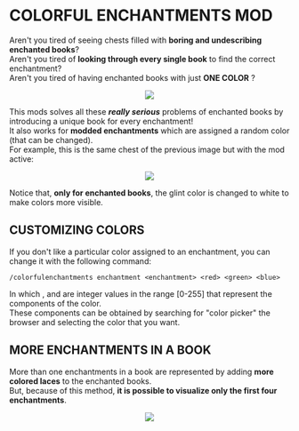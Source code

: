 # COLORFUL ENCHANTMENTS MOD

Aren't you tired of seeing chests filled with <b>boring and undescribing enchanted books</b>?  
Aren't you tired of <b>looking through every single book</b> to find the correct enchantment?  
Aren't you tired of having enchanted books with just <b>ONE COLOR</b> ?  

<p align="center">
	<img src=https://i.imgur.com/NAGKm5H.png>
</p>

This mods solves all these <b><i>really serious</i></b> problems of enchanted books by introducing a unique book for every enchantment!  
It also works for <b>modded enchantments</b> which are assigned a random color (that can be changed).  
For example, this is the same chest of the previous image but with the mod active:  

<p align="center">
	<img src=https://i.imgur.com/w9iu5AT.png>
</p>

Notice that, <b>only for enchanted books</b>, the glint color is changed to white to make colors more visible.

## CUSTOMIZING COLORS
If you don't like a particular color assigned to an enchantment, you can change it with the following command:  
```
/colorfulenchantments enchantment <enchantment> <red> <green> <blue>
```
In which <red>, <green> and <blue> are integer values in the range [0-255] that represent the components of the color.  
These components can be obtained by searching for "color picker" the browser and selecting the color that you want.  

## MORE ENCHANTMENTS IN A BOOK
More than one enchantments in a book are represented by adding <b>more colored laces</b> to the enchanted books.  
But, because of this method, <b>it is possible to visualize only the first four enchantments</b>.  

<p align="center">
	<img src=https://i.imgur.com/vIPBZ5P.png>
</p>
